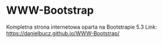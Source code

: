﻿# WWW-Bootstrap
Kompletna strona internetowa oparta na Bootstrapie 5.3
Link: <a href="https://danielbucz.github.io/WWW-Bootstrap/">https://danielbucz.github.io/WWW-Bootstrap/</a>
